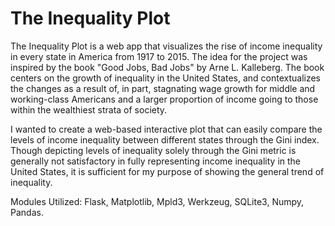 # The Inequality Plot

The Inequality Plot is a web app that visualizes the rise of income inequality in every state in America from 1917 to 2015.
The idea for the project was inspired by the book "Good Jobs, Bad Jobs" by Arne L. Kalleberg. The book centers on the growth of inequality in the United States, and contextualizes the changes as a result of, in part, stagnating wage growth for middle and working-class Americans
and a larger proportion of income going to those within the wealthiest strata of society.

I wanted to create a web-based interactive plot that can easily compare the levels of income inequality between different states through the Gini index.
Though depicting levels of inequality solely through the Gini metric is generally not satisfactory in fully representing income inequality in the United States,
it is sufficient for my purpose of showing the general trend of inequality.

Modules Utilized: Flask, Matplotlib, Mpld3, Werkzeug, SQLite3, Numpy, Pandas.
